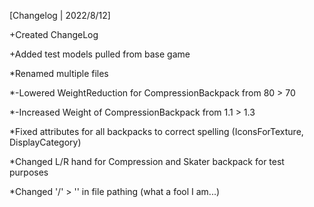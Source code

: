 [Changelog | 2022/8/12]

+Created ChangeLog

+Added test models pulled from base game

*Renamed multiple files

*-Lowered WeightReduction for CompressionBackpack from 80 > 70

*-Increased Weight of CompressionBackpack from 1.1 > 1.3

*Fixed attributes for all backpacks to correct spelling (IconsForTexture, DisplayCategory)

*Changed L/R hand for Compression and Skater backpack for test purposes

*Changed '/' > '\' in file pathing (what a fool I am...)
